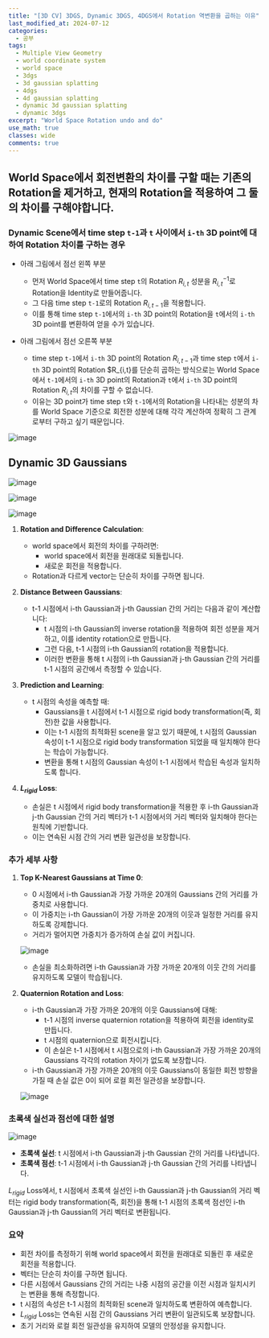 ```yaml
---
title: "[3D CV] 3DGS, Dynamic 3DGS, 4DGS에서 Rotation 역변환을 곱하는 이유"
last_modified_at: 2024-07-12
categories:
  - 공부
tags:
  - Multiple View Geometry
  - world coordinate system
  - world space
  - 3dgs
  - 3d gaussian splatting
  - 4dgs
  - 4d gaussian splatting
  - dynamic 3d gaussian splatting
  - dynamic 3dgs
excerpt: "World Space Rotation undo and do"
use_math: true
classes: wide
comments: true
---
```


## World Space에서 회전변환의 차이를 구할 때는 기존의 Rotation을 제거하고, 현재의 Rotation을 적용하여 그 둘의 차이를 구해야합니다.

### Dynamic Scene에서 time step `t-1`과 `t` 사이에서 `i-th` 3D point에 대하여 Rotation 차이를 구하는 경우

- 아래 그림에서 점선 왼쪽 부분
  - 먼저 World Space에서 time step `t`의 Rotation $R_{i,t}$ 성분을 $R_{i,t}^{-1}$로 Rotation을 Identity로 만들어줍니다.
  - 그 다음 time step `t-1`로의 Rotation $R_{i,t-1}$을 적용합니다.
  - 이를 통해 time step `t-1`에서의 `i-th` 3D point의 Rotation을 `t`에서의 `i-th` 3D point를 변환하여 얻을 수가 있습니다.

- 아래 그림에서 점선 오른쪽 부분
  - time step `t-1`에서 `i-th` 3D point의 Rotation $R_{i,t-1}$과 time step `t`에서 `i-th` 3D point의 Rotation $R_{i,t}를 단순히 곱하는 방식으로는 World Space에서 `t-1`에서의 `i-th` 3D point의 Rotation과 `t`에서 `i-th` 3D point의 Rotation $R_{i,t}$의 차이를 구할 수 없습니다.
  - 이유는 3D point가 time step `t`와 `t-1`에서의 Rotation을 나타내는 성분의 차를 World Space 기준으로 회전한 성분에 대해 각각 계산하여 정확히 그 관계로부터 구하고 싶기 때문입니다.

![image](https://github.com/user-attachments/assets/31fd94c1-461e-4de5-bf34-d613ef1ccac0)

## Dynamic 3D Gaussians

![image](https://github.com/user-attachments/assets/f1bfff65-0911-4937-a587-2d15a43a5c67)

![image](https://github.com/user-attachments/assets/803557f0-8e88-41ad-938c-69e0f1db07bb)

![image](https://github.com/user-attachments/assets/14ff85de-9348-43c8-8990-3f80cc5df67e)

1. **Rotation and Difference Calculation**:
   - world space에서 회전의 차이를 구하려면:
     - world space에서 회전을 원래대로 되돌립니다.
     - 새로운 회전을 적용합니다.
   - Rotation과 다르게 vector는 단순히 차이를 구하면 됩니다.

2. **Distance Between Gaussians**:
   - t-1 시점에서 i-th Gaussian과 j-th Gaussian 간의 거리는 다음과 같이 계산합니다:
     - t 시점의 i-th Gaussian의 inverse rotation을 적용하여 회전 성분을 제거하고, 이를 identity rotation으로 만듭니다.
     - 그런 다음, t-1 시점의 i-th Gaussian의 rotation을 적용합니다.
     - 이러한 변환을 통해 t 시점의 i-th Gaussian과 j-th Gaussian 간의 거리를 t-1 시점의 공간에서 측정할 수 있습니다.

3. **Prediction and Learning**:
   - t 시점의 속성을 예측할 때:
     - Gaussians을 t 시점에서 t-1 시점으로 rigid body transformation(즉, 회전)한 값을 사용합니다.
     - 이는 t-1 시점의 최적화된 scene을 알고 있기 때문에, t 시점의 Gaussian 속성이 t-1 시점으로 rigid body transformation 되었을 때 일치해야 한다는 학습이 가능합니다.
     - 변환을 통해 t 시점의 Gaussian 속성이 t-1 시점에서 학습된 속성과 일치하도록 합니다.

4. **$L_{rigid}$ Loss**:
   - 손실은 t 시점에서 rigid body transformation을 적용한 후 i-th Gaussian과 j-th Gaussian 간의 거리 벡터가 t-1 시점에서의 거리 벡터와 일치해야 한다는 원칙에 기반합니다.
   - 이는 연속된 시점 간의 거리 변환 일관성을 보장합니다.

### 추가 세부 사항

1. **Top K-Nearest Gaussians at Time 0**:
   - 0 시점에서 i-th Gaussian과 가장 가까운 20개의 Gaussians 간의 거리를 가중치로 사용합니다.
   - 이 가중치는 i-th Gaussian이 가장 가까운 20개의 이웃과 일정한 거리를 유지하도록 강제합니다.
   - 거리가 멀어지면 가중치가 증가하여 손실 값이 커집니다.

    ![image](https://github.com/user-attachments/assets/8ae89b02-219a-4ac3-be17-59472c99dd23)

   - 손실을 최소화하려면 i-th Gaussian과 가장 가까운 20개의 이웃 간의 거리를 유지하도록 모델이 학습됩니다.

1. **Quaternion Rotation and Loss**:
   - i-th Gaussian과 가장 가까운 20개의 이웃 Gaussians에 대해:
     - t-1 시점의 inverse quaternion rotation을 적용하여 회전을 identity로 만듭니다.
     - t 시점의 quaternion으로 회전시킵니다.
     - 이 손실은 t-1 시점에서 t 시점으로의 i-th Gaussian과 가장 가까운 20개의 Gaussians 각각의 rotation 차이가 없도록 보장합니다.
   - i-th Gaussian과 가장 가까운 20개의 이웃 Gaussians이 동일한 회전 방향을 가질 때 손실 값은 0이 되어 로컬 회전 일관성을 보장합니다.

    ![image](https://github.com/user-attachments/assets/48479f55-acff-46f8-ba4f-d2413184a95e)
     

### 초록색 실선과 점선에 대한 설명

![image](https://github.com/user-attachments/assets/688babb6-d762-4150-bce9-454385df2fe6)

- **초록색 실선**: t 시점에서 i-th Gaussian과 j-th Gaussian 간의 거리를 나타냅니다.
- **초록색 점선**: t-1 시점에서 i-th Gaussian과 j-th Gaussian 간의 거리를 나타냅니다.

$L_{rigid}$ Loss에서, t 시점에서 초록색 실선인 i-th Gaussian과 j-th Gaussian의 거리 벡터는 rigid body transformation(즉, 회전)을 통해 t-1 시점의 초록색 점선인 i-th Gaussian과 j-th Gaussian의 거리 벡터로 변환됩니다.

### 요약

- 회전 차이를 측정하기 위해 world space에서 회전을 원래대로 되돌린 후 새로운 회전을 적용합니다.
- 벡터는 단순히 차이를 구하면 됩니다.
- 다른 시점에서 Gaussians 간의 거리는 나중 시점의 공간을 이전 시점과 일치시키는 변환을 통해 측정합니다.
- t 시점의 속성은 t-1 시점의 최적화된 scene과 일치하도록 변환하여 예측합니다.
- $L_{rigid}$ Loss는 연속된 시점 간의 Gaussians 거리 변환이 일관되도록 보장합니다.
- 초기 거리와 로컬 회전 일관성을 유지하여 모델의 안정성을 유지합니다.








